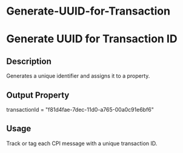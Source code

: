 # Generate-UUID-for-Transaction
# Generate UUID for Transaction ID

## Description
Generates a unique identifier and assigns it to a property.

## Output Property
transactionId = "f81d4fae-7dec-11d0-a765-00a0c91e6bf6"

## Usage
Track or tag each CPI message with a unique transaction ID.
